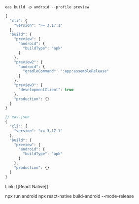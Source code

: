 ```jsx
eas build -p android --profile preview
```

```jsx
{
  "cli": {
    "version": ">= 3.17.1"
  },
  "build": {
    "preview": {
      "android": {
        "buildType": "apk"
      }
    },
    "preview2": {
      "android": {
        "gradleCommand": ":app:assembleRelease"
      }
    },
    "preview3": {
      "developmentClient": true
    },
    "production": {}
  }
}
```

```jsx
// eas.json
{
  "cli": {
    "version": ">= 3.17.1"
  },
  "build": {
    "preview": {
      "android": {
        "buildType": "apk"
      }
    },
    "production": {}
  }
}
```

Link: [[React Native]]

npx run android 
npx react-native  build-android --mode-release
